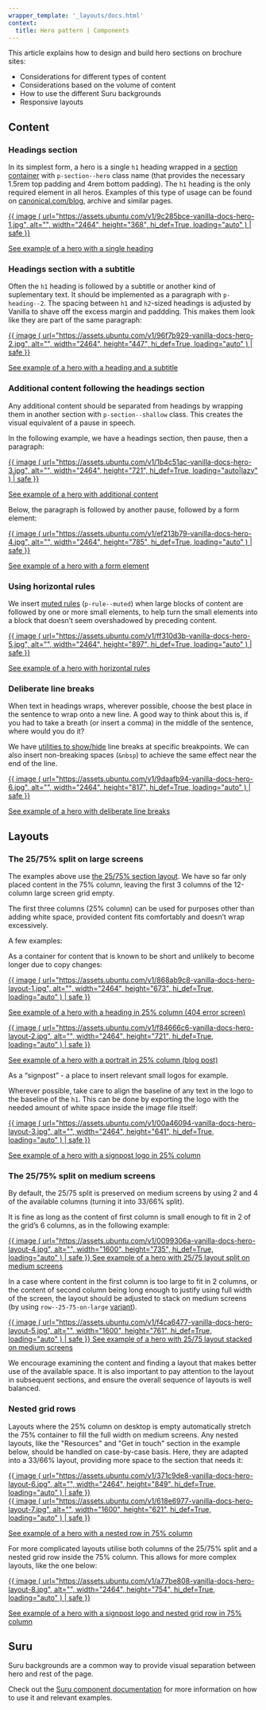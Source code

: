 ```yaml
---
wrapper_template: '_layouts/docs.html'
context:
  title: Hero pattern | Components
---
```


This article explains how to design and build hero sections on brochure sites:

<ul class="p-list--divided">
  <li class="p-list__item has-bullet">Considerations for different types of content</li>
  <li class="p-list__item has-bullet">Considerations based on the volume of content</li>
  <li class="p-list__item has-bullet">How to use the different Suru backgrounds</li>
  <li class="p-list__item has-bullet">Responsive layouts</li>
</ul>

## Content

### Headings section

In its simplest form, a hero is a single `h1` heading wrapped in a [section container](/docs/patterns/section#hero-sections) with `p-section--hero` class name (that provides the necessary 1.5rem top padding and 4rem bottom padding). The `h1` heading is the only required element in all heros. Examples of this type of usage can be found on [canonical.com/blog](https://canonical.com/blog), archive and similar pages.

<div>
  <a href="/docs/examples/patterns/hero/hero-heading-1">
    {{ image (
      url="https://assets.ubuntu.com/v1/9c285bce-vanilla-docs-hero-1.jpg",
      alt="",
      width="2464",
      height="368",
      hi_def=True,
      loading="auto"
      ) | safe
    }}
  </a>
</div>

[See example of a hero with a single heading](/docs/examples/patterns/hero/hero-heading-1)

### Headings section with a subtitle

Often the `h1` heading is followed by a subtitle or another kind of suplementary text. It should be implemented as a paragraph with `p-heading--2`. The spacing between `h1` and `h2`-sized headings is adjusted by Vanilla to shave off the excess margin and paddding. This makes them look like they are part of the same paragraph:

<div>
  <a href="/docs/examples/patterns/hero/hero-heading-2">
    {{ image (
      url="https://assets.ubuntu.com/v1/96f7b929-vanilla-docs-hero-2.jpg",
      alt="",
      width="2464",
      height="447",
      hi_def=True,
      loading="auto"
      ) | safe
    }}
  </a>
</div>

[See example of a hero with a heading and a subtitle](/docs/examples/patterns/hero/hero-heading-2)

### Additional content following the headings section

Any additional content should be separated from headings by wrapping them in another section with `p-section--shallow` class. This creates the visual equivalent of a pause in speech.

In the following example, we have a headings section, then pause, then a paragraph:

<div>
  <a href="/docs/examples/patterns/hero/hero-sections">
    {{ image (
      url="https://assets.ubuntu.com/v1/1b4c51ac-vanilla-docs-hero-3.jpg",
      alt="",
      width="2464",
      height="721",
      hi_def=True,
      loading="auto|lazy"
      ) | safe
    }}
  </a>
</div>

[See example of a hero with additional content](/docs/examples/patterns/hero/hero-sections)

Below, the paragraph is followed by another pause, followed by a form element:

<div>
  <a href="/docs/examples/patterns/hero/hero-sections-search">
    {{ image (
      url="https://assets.ubuntu.com/v1/ef213b79-vanilla-docs-hero-4.jpg",
      alt="",
      width="2464",
      height="785",
      hi_def=True,
      loading="auto"
      ) | safe
    }}
  </a>
</div>

[See example of a hero with a form element](/docs/examples/patterns/hero/hero-sections-search)

### Using horizontal rules

We insert [muted rules](/docs/patterns/rule) (`p-rule--muted`) when large blocks of content are followed by one or more small elements, to help turn the small elements into a block that doesn’t seem overshadowed by preceding content.

<div>
  <a href="/docs/examples/patterns/hero/hero-rules">
    {{ image (
      url="https://assets.ubuntu.com/v1/ff310d3b-vanilla-docs-hero-5.jpg",
      alt="",
      width="2464",
      height="897",
      hi_def=True,
      loading="auto"
      ) | safe
    }}
  </a>
</div>

[See example of a hero with horizontal rules](/docs/examples/patterns/hero/hero-rules)

### Deliberate line breaks

When text in headings wraps, wherever possible, choose the best place in the sentence to wrap onto a new line. A good way to think about this is, if you had to take a breath (or insert a comma) in the middle of the sentence, where would you do it?

We have [utilities to show/hide](https://vanillaframework.io/docs/utilities/hide) line breaks at specific breakpoints. We can also insert non-breaking spaces (`&nbsp`) to achieve the same effect near the end of the line.

<div>
  <a href="/docs/examples/patterns/hero/hero-line-breaks">
    {{ image (
      url="https://assets.ubuntu.com/v1/9daafb94-vanilla-docs-hero-6.jpg",
      alt="",
      width="2464",
      height="817",
      hi_def=True,
      loading="auto"
      ) | safe
    }}
  </a>
</div>

[See example of a hero with deliberate line breaks](/docs/examples/patterns/hero/hero-line-breaks)

## Layouts

### The 25/75% split on large screens

The examples above use [the 25/75% section layout](/docs/patterns/grid#common-patterns). We have so far only placed content in the 75% column, leaving the first 3 columns of the 12-column large screen grid empty.

The first three columns (25% column) can be used for purposes other than adding white space, provided content fits comfortably and doesn’t wrap excessively.

A few examples:

As a container for content that is known to be short and unlikely to become longer due to copy changes:

<div>
  <a href="/docs/examples/patterns/hero/hero-404">
    {{ image (
      url="https://assets.ubuntu.com/v1/868ab9c8-vanilla-docs-hero-layout-1.jpg",
      alt="",
      width="2464",
      height="673",
      hi_def=True,
      loading="auto"
      ) | safe
    }}
  </a>
</div>

[See example of a hero with a heading in 25% column (404 error screen)](/docs/examples/patterns/hero/hero-404)

<div>
  <a href="/docs/examples/patterns/hero/hero-blog">
    {{ image (
      url="https://assets.ubuntu.com/v1/f84666c6-vanilla-docs-hero-layout-2.jpg",
      alt="",
      width="2464",
      height="721",
      hi_def=True,
      loading="auto"
      ) | safe
    }}
  </a>
</div>

[See example of a hero with a portrait in 25% column (blog post)](/docs/examples/patterns/hero/hero-blog)

As a “signpost” - a place to insert relevant small logos for example.

Wherever possible, take care to align the baseline of any text in the logo to the baseline of the `h1`. This can be done by exporting the logo with the needed amount of white space inside the image file itself:

<div>
  <a href="/docs/examples/patterns/hero/hero-signpost">
    {{ image (
      url="https://assets.ubuntu.com/v1/00a46094-vanilla-docs-hero-layout-3.jpg",
      alt="",
      width="2464",
      height="641",
      hi_def=True,
      loading="auto"
      ) | safe
    }}
  </a>
</div>

[See example of a hero with a signpost logo in 25% column](/docs/examples/patterns/hero/hero-signpost)

### The 25/75% split on medium screens

By default, the 25/75 split is preserved on medium screens by using 2 and 4 of the available columns (turning it into 33/66% split).

It is fine as long as the content of first column is small enough to fit in 2 of the grid’s 6 columns, as in the following example:

<div class="row--25-75">
  <div class="col">
    <a href="/docs/examples/patterns/hero/hero-signpost">
      {{ image (
        url="https://assets.ubuntu.com/v1/0099306a-vanilla-docs-hero-layout-4.jpg",
        alt="",
        width="1600",
        height="735",
        hi_def=True,
        loading="auto"
        ) | safe
      }}
    </a>
    <a href="/docs/examples/patterns/hero/hero-signpost">See example of a hero with 25/75 layout split on medium screens</a>
  </div>
</div>

In a case where content in the first column is too large to fit in 2 columns, or the content of second column being long enough to justify using full width of the screen, the layout should be adjusted to stack on medium screens (by using `row--25-75-on-large` [variant](/docs/patterns/grid#common-patterns)).

<div class="row--25-75">
  <div class="col">
    <a href="/docs/examples/patterns/hero/hero-nested-grid">
      {{ image (
        url="https://assets.ubuntu.com/v1/f4ca6477-vanilla-docs-hero-layout-5.jpg",
        alt="",
        width="1600",
        height="761",
        hi_def=True,
        loading="auto"
        ) | safe
      }}
    </a>
    <a href="/docs/examples/patterns/hero/hero-nested-grid">See example of a hero with 25/75 layout stacked on medium screens</a>
  </div>
</div>

We encourage examining the content and finding a layout that makes better use of the available space. It is also important to pay attention to the layout in subsequent sections, and ensure the overall sequence of layouts is well balanced.

### Nested grid rows

Layouts where the 25% column on desktop is empty automatically stretch the 75% container to fill the full width on medium screens. Any nested layouts, like the "Resources" and "Get in touch" section in the example below, should be handled on case-by-case basis. Here, they are adapted into a 33/66% layout, providing more space to the section that needs it:

<div>
  <a href="/docs/examples/patterns/hero/hero-line-breaks">
    {{ image (
      url="https://assets.ubuntu.com/v1/371c9de8-vanilla-docs-hero-layout-6.jpg",
      alt="",
      width="2464",
      height="849",
      hi_def=True,
      loading="auto"
      ) | safe
    }}
  </a>
</div>

<div class="row--25-75">
  <div class="col">
    <a href="/docs/examples/patterns/hero/hero-line-breaks">
      {{ image (
        url="https://assets.ubuntu.com/v1/618e6977-vanilla-docs-hero-layout-7.jpg",
        alt="",
        width="1600",
        height="621",
        hi_def=True,
        loading="auto"
        ) | safe
      }}
    </a>
  </div>
</div>

[See example of a hero with a nested row in 75% column](/docs/examples/patterns/hero/hero-line-breaks)

For more complicated layouts utilise both columns of the 25/75% split and a nested grid row inside the 75% column. This allows for more complex layouts, like the one below:

<div>
  <a href="/docs/examples/patterns/hero/hero-nested-grid">
    {{ image (
      url="https://assets.ubuntu.com/v1/a77be808-vanilla-docs-hero-layout-8.jpg",
      alt="",
      width="2464",
      height="754",
      hi_def=True,
      loading="auto"
      ) | safe
    }}
  </a>
</div>

[See example of a hero with a signpost logo and nested grid row in 75% column](/docs/examples/patterns/hero/hero-nested-grid)

## Suru

Suru backgrounds are a common way to provide visual separation between hero and rest of the page.

Check out the [Suru component documentation](/docs/patterns/suru) for more information on how to use it and relevant examples.
